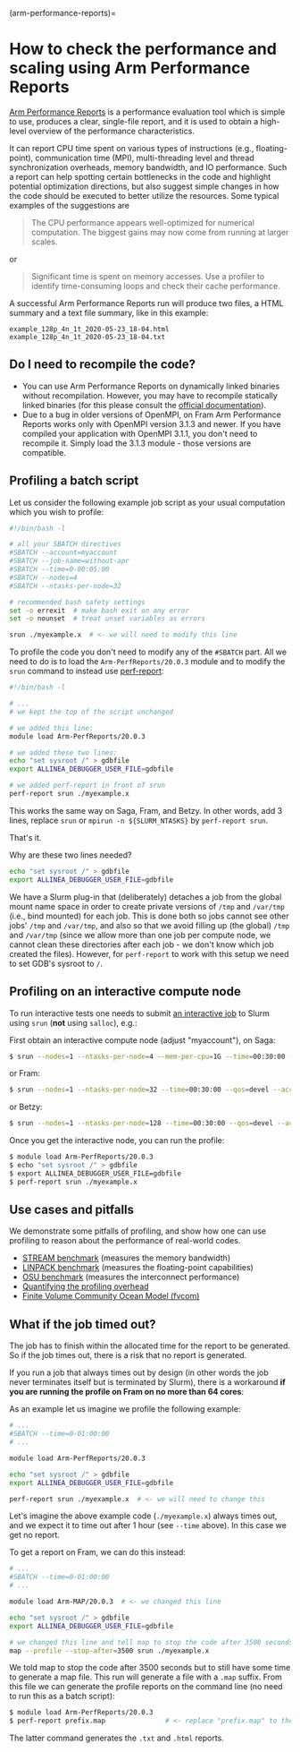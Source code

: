 (arm-performance-reports)=

# How to check the performance and scaling using Arm Performance Reports

[Arm Performance Reports](https://developer.arm.com/docs/101137/latest/contents)
is a performance evaluation tool which is simple to use, produces a
clear, single-file report, and it is used to obtain a
high-level overview of the performance characteristics.

It can report CPU time spent on various types of instructions (e.g.,
floating-point), communication time (MPI), multi-threading level and
thread synchronization overheads, memory bandwidth, and IO performance.
Such a report can help spotting certain bottlenecks in the
code and highlight potential optimization directions, but also suggest
simple changes in how the code should be executed to better utilize
the resources. Some typical examples of the suggestions are

> The CPU performance appears well-optimized for numerical
computation. The biggest gains may now come from running at larger
scales.

or

> Significant time is spent on memory accesses. Use a profiler
to identify time-consuming loops and check their cache performance.

A successful Arm Performance Reports run will produce two files, a HTML summary
and a text file summary, like in this example:

```
example_128p_4n_1t_2020-05-23_18-04.html
example_128p_4n_1t_2020-05-23_18-04.txt
```


## Do I need to recompile the code?

- You can use Arm Performance Reports on dynamically linked binaries without
  recompilation.  However, you may have to recompile statically linked binaries
  (for this please consult the
  [official documentation](https://developer.arm.com/docs/101137/2003)).
- Due to a bug in older versions of OpenMPI, on Fram Arm Performance
  Reports works only with OpenMPI version 3.1.3 and newer. If you have
  compiled your application with OpenMPI 3.1.1, you don't need to
  recompile it. Simply load the 3.1.3 module - those versions are
  compatible.


## Profiling a batch script

Let us consider the following example job script as your
usual computation which you wish to profile:

```bash
#!/bin/bash -l

# all your SBATCH directives
#SBATCH --account=myaccount
#SBATCH --job-name=without-apr
#SBATCH --time=0-00:05:00
#SBATCH --nodes=4
#SBATCH --ntasks-per-node=32

# recommended bash safety settings
set -o errexit  # make bash exit on any error
set -o nounset  # treat unset variables as errors

srun ./myexample.x  # <- we will need to modify this line
```

To profile the code you don't need to modify any of the `#SBATCH` part.
All we need to do is to load the `Arm-PerfReports/20.0.3` module
and to modify the `srun` command to instead use
[perf-report](https://developer.arm.com/docs/101137/latest/running-with-an-example-program):

```bash
#!/bin/bash -l

# ...
# we kept the top of the script unchanged

# we added this line:
module load Arm-PerfReports/20.0.3

# we added these two lines:
echo "set sysroot /" > gdbfile
export ALLINEA_DEBUGGER_USER_FILE=gdbfile

# we added perf-report in front of srun
perf-report srun ./myexample.x
```

This works the same way on Saga, Fram, and Betzy.
In other words, add 3 lines, replace `srun` or `mpirun -n ${SLURM_NTASKS}` by
`perf-report srun`.

That's it.

Why are these two lines needed?
```bash
echo "set sysroot /" > gdbfile
export ALLINEA_DEBUGGER_USER_FILE=gdbfile
```
We have a Slurm plug-in that (deliberately) detaches a job from the global mount
name space in order to create private versions of `/tmp` and `/var/tmp` (i.e.,
bind mounted) for each job. This is done both so jobs cannot see other jobs'
`/tmp` and `/var/tmp`, and also so that we avoid filling up (the global) `/tmp`
and `/var/tmp` (since we allow more than one job per compute node, we cannot
clean these directories after each job - we don't know which job created the
files). However, for `perf-report` to work with this setup we need to set GDB's
sysroot to `/`.


## Profiling on an interactive compute node

To run interactive tests one needs to submit
[an interactive job](interactive_jobs.md)
to Slurm using `srun` (**not** using `salloc`), e.g.:

First obtain an interactive compute node (adjust "myaccount"), on Saga:
```bash
$ srun --nodes=1 --ntasks-per-node=4 --mem-per-cpu=1G --time=00:30:00 --qos=devel --account=myaccount --pty bash -i
```
or Fram:
```bash
$ srun --nodes=1 --ntasks-per-node=32 --time=00:30:00 --qos=devel --account=myaccount --pty bash -i
```
or Betzy:
```bash
$ srun --nodes=1 --ntasks-per-node=128 --time=00:30:00 --qos=devel --account=myaccount --pty bash -i
```

Once you get the interactive node, you can run the profile:
```bash
$ module load Arm-PerfReports/20.0.3
$ echo "set sysroot /" > gdbfile
$ export ALLINEA_DEBUGGER_USER_FILE=gdbfile
$ perf-report srun ./myexample.x
```


## Use cases and pitfalls

We demonstrate some pitfalls of profiling, and show how
one can use profiling to reason about the performance of real-world
codes.

- [STREAM benchmark](arm-perf/stream.md) (measures the memory bandwidth)
- [LINPACK benchmark](arm-perf/linpack.md) (measures the floating-point capabilities)
- [OSU benchmark](arm-perf/osu.md) (measures the interconnect performance)
- [Quantifying the profiling overhead](arm-perf/overhead.md)
- [Finite Volume Community Ocean Model (fvcom)](computing/tuning-applications.md#ARM-Performance-reports)


## What if the job timed out?

The job has to finish within the allocated time for the report to be generated.
So if the job times out, there is a risk that no report is generated.

If you run a job that always times out by design (in other words the job never
terminates itself but is terminated by Slurm), there is a workaround **if you
are running the profile on Fram on no more than 64 cores**:

As an example let us imagine we profile the following example:

```bash
# ...
#SBATCH --time=0-01:00:00
# ...

module load Arm-PerfReports/20.0.3

echo "set sysroot /" > gdbfile
export ALLINEA_DEBUGGER_USER_FILE=gdbfile

perf-report srun ./myexample.x  # <- we will need to change this
```

Let's imagine the above example code (`./myexample.x`) always times out,
and we expect it to time out after 1 hour (see `--time` above).
In this case we get no report.

To get a report on Fram, we can do this instead:

```bash
# ...
#SBATCH --time=0-01:00:00
# ...

module load Arm-MAP/20.0.3  # <- we changed this line

echo "set sysroot /" > gdbfile
export ALLINEA_DEBUGGER_USER_FILE=gdbfile

# we changed this line and tell map to stop the code after 3500 seconds
map --profile --stop-after=3500 srun ./myexample.x
```

We told map to stop the code after 3500 seconds but to still have some time to
generate a map file. This run will generate a file with a `.map` suffix. From
this file we can generate the profile reports on the command line (no need to
run this as a batch script):

```bash
$ module load Arm-PerfReports/20.0.3
$ perf-report prefix.map               # <- replace "prefix.map" to the actual map file
```

The latter command generates the `.txt` and `.html` reports.
